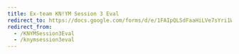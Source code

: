 ```yaml
---
title: Ex-team KN!YM Session 3 Eval
redirect_to: https://docs.google.com/forms/d/e/1FAIpQLSdFaaHiLVe7sYri1W21SV5mlWuE_Vz6Zs408gxt-0W6SSgS2A/viewform?usp=pp_url&entry.1965385981=Session+3+(May+05)&entry.504236422=Zoom
redirect_from: 
  - /KNYMSession3Eval
  - /knymsession3eval
--- 
```

